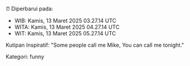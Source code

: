 ⏰ Diperbarui pada:
- WIB: Kamis, 13 Maret 2025 03.27.14 UTC
- WITA: Kamis, 13 Maret 2025 04.27.14 UTC
- WIT: Kamis, 13 Maret 2025 05.27.14 UTC

Kutipan Inspiratif:
"Some people call me Mike, You can call me tonight."


Kategori: funny

